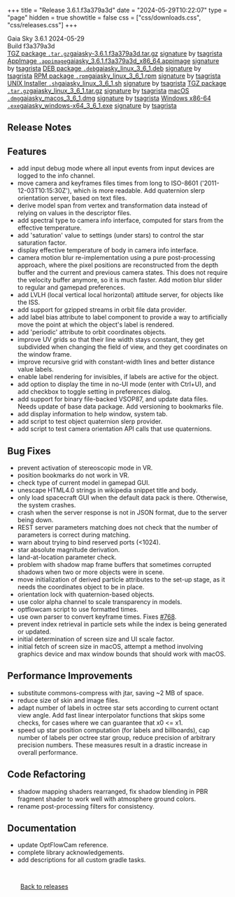 +++
title = "Release 3.6.1.f3a379a3d"
date = "2024-05-29T10:22:07"
type = "page"
hidden = true
showtitle = false
css = ["css/downloads.css", "css/releases.css"]
+++

<div class="download-container">
<div id="download-title">
<i class="gs-mdi-tag"></i>
Gaia Sky <span class="downloads-version">3.6.1</span> 
<time class="downloads-releasedate" datetime="2024-05-29T10:22:07" title="Published: 2024-05-29T10:22:07"><i class="gs-mdi-calendar"></i> 2024-05-29</time>
<div class="downloads-build">Build f3a379a3d</div></div>
<div class="download-section">
<a href="https://gaia.ari.uni-heidelberg.de/gaiasky/releases/3.6.1.f3a379a3d/gaiasky-3.6.1.f3a379a3d.tar.gz" class="download-button"><i class="gs-mdi-zip-box icon-button"></i> TGZ package <code>.tar.gz</code><span class="download-sub">gaiasky-3.6.1.f3a379a3d.tar.gz</span></a>
<span class="signature">
<a href="https://gaia.ari.uni-heidelberg.de/gaiasky/releases/3.6.1.f3a379a3d/gaiasky-3.6.1.f3a379a3d.tar.gz.sig">signature</a>  by  <a href="https://keyserver.ubuntu.com/pks/lookup?search=0x448C2B189756743013D5F7C22FD2A59C1D734C1F&fingerprint=on&op=index">tsagrista</a>
</span>
<a href="https://gaia.ari.uni-heidelberg.de/gaiasky/releases/3.6.1.f3a379a3d/gaiasky_3.6.1.f3a379a3d_x86_64.appimage" class="download-button"><i class="gs-material-symbols-box icon-button"></i> AppImage <code>.appimage</code><span class="download-sub">gaiasky_3.6.1.f3a379a3d_x86_64.appimage</span></a>
<span class="signature">
<a href="https://gaia.ari.uni-heidelberg.de/gaiasky/releases/3.6.1.f3a379a3d/gaiasky_3.6.1.f3a379a3d_x86_64.appimage.sig">signature</a>  by  <a href="https://keyserver.ubuntu.com/pks/lookup?search=0x448C2B189756743013D5F7C22FD2A59C1D734C1F&fingerprint=on&op=index">tsagrista</a>
</span>
<a href="https://gaia.ari.uni-heidelberg.de/gaiasky/releases/3.6.1.f3a379a3d/gaiasky_linux_3_6_1.deb" class="download-button"><i class="gs-mdi-debian icon-button"></i> DEB package <code>.deb</code><span class="download-sub">gaiasky_linux_3_6_1.deb</span></a>
<span class="signature">
<a href="https://gaia.ari.uni-heidelberg.de/gaiasky/releases/3.6.1.f3a379a3d/gaiasky_linux_3_6_1.deb.sig">signature</a>  by  <a href="https://keyserver.ubuntu.com/pks/lookup?search=0x448C2B189756743013D5F7C22FD2A59C1D734C1F&fingerprint=on&op=index">tsagrista</a>
</span>
<a href="https://gaia.ari.uni-heidelberg.de/gaiasky/releases/3.6.1.f3a379a3d/gaiasky_linux_3_6_1.rpm" class="download-button"><i class="gs-mdi-fedora icon-button"></i> RPM package <code>.rpm</code><span class="download-sub">gaiasky_linux_3_6_1.rpm</span></a>
<span class="signature">
<a href="https://gaia.ari.uni-heidelberg.de/gaiasky/releases/3.6.1.f3a379a3d/gaiasky_linux_3_6_1.rpm.sig">signature</a>  by  <a href="https://keyserver.ubuntu.com/pks/lookup?search=0x448C2B189756743013D5F7C22FD2A59C1D734C1F&fingerprint=on&op=index">tsagrista</a>
</span>
<a href="https://gaia.ari.uni-heidelberg.de/gaiasky/releases/3.6.1.f3a379a3d/gaiasky_linux_3_6_1.sh" class="download-button"><i class="gs-token-unix icon-button"></i> UNIX Installer <code>.sh</code><span class="download-sub">gaiasky_linux_3_6_1.sh</span></a>
<span class="signature">
<a href="https://gaia.ari.uni-heidelberg.de/gaiasky/releases/3.6.1.f3a379a3d/gaiasky_linux_3_6_1.sh.sig">signature</a>  by  <a href="https://keyserver.ubuntu.com/pks/lookup?search=0x448C2B189756743013D5F7C22FD2A59C1D734C1F&fingerprint=on&op=index">tsagrista</a>
</span>
<a href="https://gaia.ari.uni-heidelberg.de/gaiasky/releases/3.6.1.f3a379a3d/gaiasky_linux_3_6_1.tar.gz" class="download-button"><i class="gs-mdi-zip-box icon-button"></i> TGZ package <code>.tar.gz</code><span class="download-sub">gaiasky_linux_3_6_1.tar.gz</span></a>
<span class="signature">
<a href="https://gaia.ari.uni-heidelberg.de/gaiasky/releases/3.6.1.f3a379a3d/gaiasky_linux_3_6_1.tar.gz.sig">signature</a>  by  <a href="https://keyserver.ubuntu.com/pks/lookup?search=0x448C2B189756743013D5F7C22FD2A59C1D734C1F&fingerprint=on&op=index">tsagrista</a>
</span>
<a href="https://gaia.ari.uni-heidelberg.de/gaiasky/releases/3.6.1.f3a379a3d/gaiasky_macos_3_6_1.dmg" class="download-button"><i class="gs-fa6-brands-apple icon-button"></i> macOS <code>.dmg</code><span class="download-sub">gaiasky_macos_3_6_1.dmg</span></a>
<span class="signature">
<a href="https://gaia.ari.uni-heidelberg.de/gaiasky/releases/3.6.1.f3a379a3d/gaiasky_macos_3_6_1.dmg.sig">signature</a>  by  <a href="https://keyserver.ubuntu.com/pks/lookup?search=0x448C2B189756743013D5F7C22FD2A59C1D734C1F&fingerprint=on&op=index">tsagrista</a>
</span>
<a href="https://gaia.ari.uni-heidelberg.de/gaiasky/releases/3.6.1.f3a379a3d/gaiasky_windows-x64_3_6_1.exe" class="download-button"><i class="gs-fa6-brands-windows icon-button"></i> Windows x86-64 <code>.exe</code><span class="download-sub">gaiasky_windows-x64_3_6_1.exe</span></a>
<span class="signature">
<a href="https://gaia.ari.uni-heidelberg.de/gaiasky/releases/3.6.1.f3a379a3d/gaiasky_windows-x64_3_6_1.exe.sig">signature</a>  by  <a href="https://keyserver.ubuntu.com/pks/lookup?search=0x448C2B189756743013D5F7C22FD2A59C1D734C1F&fingerprint=on&op=index">tsagrista</a>
</span>
</div>
</div>

<section class="release-notes">

# Release Notes


## Features
- add input debug mode where all input events from input devices are logged to the info channel.
- move camera and keyframes files times from long to ISO-8601 ('2011-12-03T10:15:30Z'), which is more readable. Add quaternion slerp orientation server, based on text files.
- derive model span from vertex and transformation data instead of relying on values in the descriptor files.
- add spectral type to camera info interface, computed for stars from the effective temperature.
- add 'saturation' value to settings (under stars) to control the star saturation factor.
- display effective temperature of body in camera info interface.
- camera motion blur re-implementation using a pure post-processing approach, where the pixel positions are reconstructed from the depth buffer and the current and previous camera states. This does not require the velocity buffer anymore, so it is much faster. Add motion blur slider to regular and gamepad preferences.
- add LVLH (local vertical local horizontal) attitude server, for objects like the ISS.
- add support for gzipped streams in orbit file data provider.
- add label bias attribute to label component to provide a way to artificially move the point at which the object's label is rendered.
- add 'periodic' attribute to orbit coordinates objects.
- improve UV grids so that their line width stays constant, they get subdivided when changing the field of view, and they get coordinates on the window frame.
- improve recursive grid with constant-width lines and better distance value labels.
- enable label rendering for invisibles, if labels are active for the object.
- add option to display the time in no-UI mode (enter with Ctrl+U), and add checkbox to toggle setting in preferences dialog.
- add support for binary file-backed VSOP87, and update data files. Needs update of base data package. Add versioning to bookmarks file.
- add display information to help window, system tab.
- add script to test object quaternion slerp provider.
- add script to test camera orientation API calls that use quaternions.

## Bug Fixes
- prevent activation of stereoscopic mode in VR.
- position bookmarks do not work in VR.
- check type of current model in gamepad GUI.
- unescape HTML4.0 strings in wikipedia snippet title and body.
- only load spacecraft GUI when the default data pack is there. Otherwise, the system crashes.
- crash when the server response is not in JSON format, due to the server being down.
- REST server parameters matching does not check that the number of parameters is correct during matching.
- warn about trying to bind reserved ports (<1024).
- star absolute magnitude derivation.
- land-at-location parameter check.
- problem with shadow map frame buffers that sometimes corrupted shadows when two or more objects were in scene.
- move initialization of derived particle attributes to the set-up stage, as it needs the coordinates object to be in place.
- orientation lock with quaternion-based objects.
- use color alpha channel to scale transparency in models.
- optflowcam script to use formatted times.
- use own parser to convert keyframe times. Fixes [#768](https://codeberg.org/gaiasky/gaiasky/issues/768).
- prevent index retrieval in particle sets while the index is being generated or updated.
- initial determination of screen size and UI scale factor.
- initial fetch of screen size in macOS, attempt a method involving graphics device and max window bounds that should work with macOS.

## Performance Improvements
- substitute commons-compress with jtar, saving ~2 MB of space.
- reduce size of skin and image files.
- adapt number of labels in octree star sets according to current octant view angle. Add fast linear interpolator functions that skips some checks, for cases where we can guarantee that x0 <= x1.
- speed up star position computation (for labels and billboards), cap number of labels per octree star group, reduce precision of arbitrary precision numbers. These measures result in a drastic increase in overall performance.

## Code Refactoring
- shadow mapping shaders rearranged, fix shadow blending in PBR fragment shader to work well with atmosphere ground colors.
- rename post-processing filters for consistency.

## Documentation
- update OptFlowCam reference.
- complete library acknowledgements.
- add descriptions for all custom gradle tasks.
</section>


<p class="center-text" style="padding: 30px;"><a href="/downloads/releases"><i class="gs-mdi-arrow-left-bold-circle"></i> Back to releases</a>
</p>
